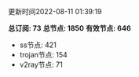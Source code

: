 更新时间2022-08-11 01:39:19

**总订阅: 73**
**总节点: 1850**
**有效节点: 646**
- ss节点: 421
- trojan节点: 154
- v2ray节点: 71
